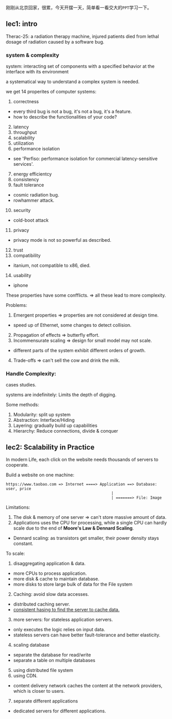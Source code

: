 刚刚从北京回家，很累，今天开摆一天，简单看一看交大的`PPT`学习一下。
## lec1: intro
Therac-25: a radiation therapy machine, injured patients died from lethal dosage of radiation caused by a software bug.

### system & complexity
system: interacting set of components with a specified behavior at the interface with its environment

a systematical way to understand a complex system is needed.

we get 14 properites of computer systems:
1. correctness
- every third bug is not a bug, it's not a bug, it's a feature.
- how to describe the functionalities of your code?
2. latency
3. throughput
4. scalability
5. utilization
6. performance isolation
- see 'Perfiso: performance isolation for commercial latency-sensitive services'.
7. energy efficientcy
8. consistency
9. fault tolerance
- cosmic radiation bug.
- rowhammer attack.
10. security
- cold-boot attack
11. privacy
- privacy mode is not so powerful as described.
12. trust
13. compatibility
- itanium, not compatible to x86, died.
14. usability
- iphone

These properties have some confflicts. => all these lead to more complexity.

Problems:
1. Emergent properties => properties are not considered at design time.
- speed up of Ethernet, some changes to detect collision.
2. Propagation of effects => butterfly effort.
3. Incommensurate scaling => design for small model may not scale.
- different parts of the system exhibit different orders of growth.
4. Trade-offs => can't sell the cow and drink the milk.
### Handle Complexity:
cases studies.

systems are indefinitely: Limits the depth of digging.

Some methods:
1. Modularity: split up system
2. Abstraction: Interface/Hiding
3. Layering: gradually build up capabilities
4. Hierarchy: Reduce connections, divide & conquer

## lec2: Scalability in Practice
In modern Life, each click on the website needs thousands of servers to cooperate.

Build a website on one machine:
```
https://www.taobao.com => Internet ====> Application ==> Database: user, price
                                              |
                                              | =======> File: Image
```
Limitations:
1. The disk & memory of one server => can't store massive amount of data.
2. Applications uses the CPU for processing, while a single CPU can hardly scale due to the end of **Moore's Law & Dennard Scaling**.
- Dennard scaling: as transistors get smaller, their power density stays constant.

To scale:
1. disaggregating application & data.
- more CPUs to process application.
- more disk & cache to maintain database.
- more disks to store large bulk of data for the File system
2. Caching: avoid slow data accesses.
- distributed caching server.
- [consistent hasing to find the server to cache data.](https://www.bilibili.com/video/BV1q4411w7Dw?p=2&vd_source=49f5b184846e52adee8a1a5165c5f962)
3. more servers: for stateless application servers.
- only executes the logic relies on input data.
- stateless servers can have better fault-tolerance and better elasticity.
4. scaling database
- separate the database for read/write
- separate a table on multiple databases
5. using distributed file system
6. using CDN.
- content delivery network caches the content at the network providers, which is closer to users.
7. separate different applications
- dedicated servers for different applications.